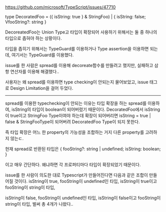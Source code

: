 https://github.com/microsoft/TypeScript/issues/47710

type DecoratedFoo = ({ isString: true } & StringFoo) | { isString: false; VfooString?: string }

DecoreatedFoo는 Union Type고 타입이 확장되어 사용하기 위해서는 둘 중 하나의 타입으로 좁혀야 하는 상황이다.

타입을 좁히기 위해서는 TypeGuard를 이용하거나 Type assertion을 이용하면 되는데, 여기서는 TypeGuard를 이용했다.

issue를 한 사람은 spread를 이용해 decoreate함수를 만들려고 했지만, 실패하고 삼항 연산자를 이용해 해결했다..

사용자는 왜 spread를 이용하면 type checking이 안되는지 물어보았고, issue 태그로 Design Limitation을 걸어 두었다.

---

spread를 이용한 typechecking이 안되는 이유는 타입 확장을 하는 spread를 이용하여, isString의 타입이 boolean이 되어버렸기 때문이다. DecoratedFoo에서 isString이 true이고 StringFoo Type이여야 하는데 확장이 되어버리면 isString = true | false & StringFooType이 되어버려 DecoratedFoo Type이 되지 못한다.

즉 타입 확장은 어느 한 property의 가능성을 조합하는 거지 다른 property를 고려하지 않는ㄷ.


헌재 spread로 반환된 타입은
{
fooString?: string | undefined;
isString: boolean;
}

이고 매우 간단하다. 왜냐하면 각 프로퍼티마다 타입이 확장되었기 때문이다. 

issue를 한 사람이 의도한 대로 Typescript가 만들어진다면 다음과 같은 조합이 만들어질 것이다.
isString이 true, fooString이 undefined인 타입, isString이 true이고 fooString이 string이 타입, 

isString이 false, fooString이 undefined인 타입, isString이 false이고 fooString이 string이 타입, 
벌써 총 4개가 나왔다..
